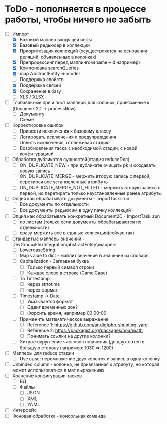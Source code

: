 # ToDo - пополняется в процессе работы, чтобы ничего не забыть

- [ ] Импорт
    - [x] Базовый маппер входящей инфы
    - [x] Базовый редьюсер в коллекции
    - [x] Приоритезация коллекций (осуществляется на основании реляций, объявленных в колонках)
    - [x] Препроцессинг перед маппингом(name=>id например)
    - [x] Компоновка searchQueries
    - [x] map AbstractEntity => model
    - [ ] Поддержка свойств
    - [x] Поддержка связей
    - [x] Сохранение в базу
    - [ ] XLS / XLSX
- [ ] Глобавльные пре и пост мапперы для колонок, привязанные к (Document2D -> processRow)
    - [ ] Документу
    - [ ] Схеме
- [ ] Корректировка ошибок
    - [ ] Привести исключения к базовому классу
    - [ ] Логировать исключения и предупреждения
    - [ ] Ловить исключения, отслеживая стадию
    - [ ] Возобновления таска с необходимой стадии, с новой конфигурацией
- [ ] Обработка дубликатов сущностей(стадия reduceDoc)
    - [ ] ON_DUPLICATE_NEW - при дубликате очищать pk и создавать новую запись
    - [ ] ON_DUPLICATE_MERGE - мержить вторую запись с первой, перетирая все установленные атрибуты
    - [ ] ON_DUPLICATE_MERGE_NOT_FILLED - мержить вторую запись с первой, 
          но перетирать только неустановленные ранее атрибуты
- [ ] Опция как обрабатывать документы - ImportTask::run
    - [ ] Все документы по отдельности
    - [ ] Все документы редьюсим в одну пачку коллекций
- [ ] Опция как обрабатывать конкретный Document2D - ImportTask::run
    - [ ] по листам (только если документы обрабатываются по отдельности)
    - [ ] сразу мержить всё в единые коллекции(сейчас так)
- [ ] Стандартые мапперы значений - DevGroup\FlexIntegration\abstractEntity\mappers
    - [ ] LowercaseString
    - [ ] Map value to dict - маппит значение в значение из словаря
    - [ ] Capitalization - Заглавная буква
        - [ ] Только первый символ строки
        - [ ] Каждое слово в строке (CamelCase)
    - [ ] To Timestamp
        - [ ] через strtotime
        - [ ] через формат
    - [ ] Timestamp -> Date
        - [ ] Указывается формат
        - [ ] Сдвиг временных зон?
        - [ ] Форсить время, например 00:00:00
    - [ ] Применить математическое выражение
        - [ ] Reference 1: https://github.com/andig/php-shunting-yard
        - [ ] Reference 2: https://packagist.org/packages/hoa/math
        - [ ] Понимать ссылки на другие колонки?
    - [ ] Хитрое округление числового значения (до двух сотен в большую сторону например: 1030 => 1200)
- [ ] Мапперы для reduce стадии
    - [ ] Use case: перемножение двух колонок и запись в одну колонку
- [ ] Unbinded column - колонка, не привязанная к атрибуту, но которая может использоваться в мат выражениях
- [ ] Хранение конфигурации тасков
    - [ ] БД
    - [ ] Файлы
        - [ ] JSON
        - [ ] XML
        - [ ] YAML
- [ ] Интерфейс
- [ ] Фоновая обработка - консольная команда